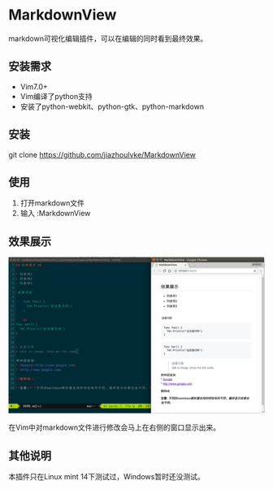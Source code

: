# MarkdownView

markdown可视化编辑插件，可以在编辑的同时看到最终效果。


## 安装需求

* Vim7.0+
* Vim编译了python支持
* 安装了python-webkit、python-gtk、python-markdown


## 安装

git clone https://github.com/jiazhoulvke/MarkdownView


## 使用

1. 打开markdown文件
2. 输入 :MarkdownView


## 效果展示

![MarkdownView](https://github.com/jiazhoulvke/MarkdownView/raw/master/MarkdownView.png)

在Vim中对markdown文件进行修改会马上在右侧的窗口显示出来。


## 其他说明

本插件只在Linux mint 14下测试过，Windows暂时还没测试。
